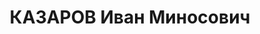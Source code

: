 ---
title: КАЗАРОВ Иван Миносович
description: '1904 г. р., Турция, армянин, член ВКП(б) с 1929 г., малограмотный, зав.
  складом "Грознефти". Проживал: г.Туапсе. Арестован 01.06.1937 г. Предъявленное обвинение:
  "участник контрреволюционной террористической организации, диверсионно-вредительская
  работа". Военной коллегией ВС СССР 17.12.1937 г. назначена ВМН - расстрел с конфискацией
  имущества. Приговор приведен в исполнение 17.12.1937 г. Реабилитирован Военной коллегией
  ВС СССР 30.07.1957 г. за отсутствием состава преступления. 20329'
---